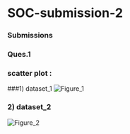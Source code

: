 # SOC-submission-2
### Submissions
### Ques.1
### scatter plot : 
###1) dataset_1
![Figure_1](https://github.com/Void097/SOC-submission-2/assets/125971284/588f23fe-dbbf-4670-b321-14e5e6c4483c)
### 2) dataset_2
![Figure_2](https://github.com/Void097/SOC-submission-2/assets/125971284/12078c5d-866a-408f-9691-32b57c9d4d2d)
